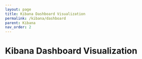 ```yaml
---
layout: page
title: Kibana Dashboard Visualization
permalink: /kibana/dashboard
parent: Kibana
nav_order: 2
---
```


# Kibana Dashboard Visualization
